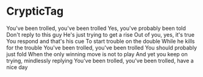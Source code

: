 # CrypticTag
You've been trolled, you've been trolled Yes, you've probably been told Don't reply to this guy He's just trying to get a rise Out of you, yes, it's true You respond and that's his cue To start trouble on the double While he kills for the trouble You've been trolled, you've been trolled You should probably just fold When the only winning move is not to play And yet you keep on trying, mindlessly replying You've been trolled, you've been trolled, have a nice day
